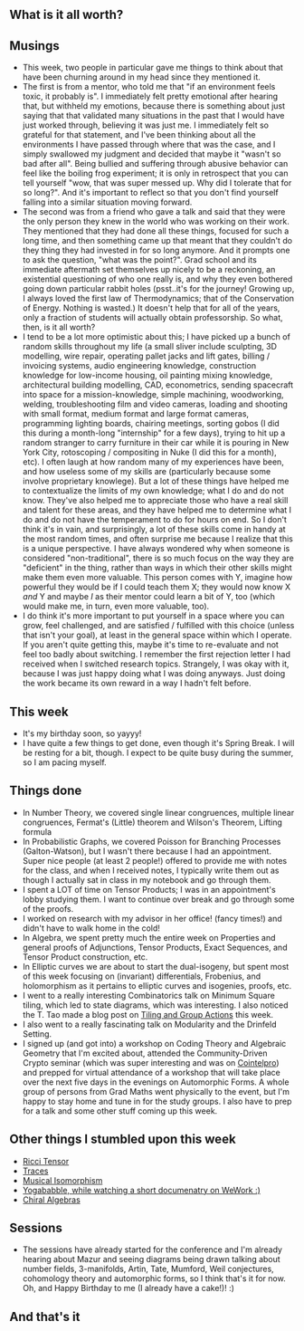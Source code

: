 ## What is it all worth?

## Musings
- This week, two people in particular gave me things to think about that have been churning around in my head since they mentioned it.
- The first is from a mentor, who told me that "if an environment feels toxic, it probably is". I immediately felt pretty emotional
after hearing that, but withheld my emotions, because there is something about just saying that that validated many situations in the past
that I would have just worked through, believing it was just me. I immediately felt so grateful for that statement, and I've been thinking
about all the environments I have passed through where that was the case, and I simply swallowed my judgment and decided that maybe it "wasn't
so bad after all". Being bullied and suffering through abusive behavior can feel like the boiling frog experiment; it is only in retrospect
that you can tell yourself "wow, that was super messed up. Why did I tolerate that for so long?". And it's important to reflect so that 
you don't find yourself falling into a similar situation moving forward.
- The second was from a friend who gave a talk and said that they were the only person they knew in the world who was working on their work.
They mentioned that they had done all these things, focused for such a long time, and then something came up that meant that they couldn't
do they thing they had invested in for so long anymore. And it prompts one to ask the question, "what was the point?". Grad school and its
immediate aftermath set themselves up nicely to be a reckoning, an existential questioning of who one really is, and why they even bothered going down
particular rabbit holes (psst..it's for the journey! Growing up, I always loved the first law of Thermodynamics; that of the Conservation of Energy.
Nothing is wasted.)
It doesn't help that for all of the years, only a fraction of students will actually obtain professorship. So what, then, is it all worth?
- I tend to be a lot more optimistic about this; I have picked up a bunch of random skills throughout my life (a small sliver include 
sculpting, 3D modelling, wire repair, operating pallet jacks and lift gates, billing / invoicing systems, audio engineering knowledge, construction 
knowledge for low-income housing, oil painting mixing knowledge, architectural building modelling, CAD, econometrics, sending spacecraft into space
for a mission-knowledge, simple machining, woodworking, welding, troubleshooting film and video cameras, loading and shooting with small format,
medium format and large format cameras, programming lighting boards, chairing meetings, sorting gobos (I did this during a month-long "internship" for a few days),
trying to hit up a random stranger to carry furniture in their car while it is pouring in New York City, rotoscoping / compositing in Nuke (I did this for a month), etc). 
I often laugh at how random many of my experiences have been, and how useless some of my skills are (particularly because some involve proprietary knowlege). But a lot
of these things have helped me to contextualize the limits of my own knowledge; what I do and do not know. They've also helped me to appreciate 
those who have a real skill and talent for these areas, and they have helped me to determine what I do and do not have the temperament to do for hours
on end. So I don't think it's in vain, and surprisingly, a lot of these skills come in handy at the most random times, and often surprise me because
I realize that this is a unique perspective. I have always wondered why when someone is considered "non-traditional", there is so much focus on the way they are
"deficient" in the thing, rather than ways in which their other skills might make them even more valuable. This person comes with Y, imagine how powerful they
would be if I could teach them X; they would now know X *and* Y and maybe *I* as their mentor could learn a bit of Y, too (which would make me, in turn, even more
valuable, too).
- I do think it's more important to put yourself in a space where you can grow, feel challenged, and are satisfied / fulfilled with this choice (unless
that isn't your goal), at least in the general space within which I operate. If you aren't quite getting this, maybe it's time to re-evaluate and not feel
too badly about switching. I remember the first rejection letter I had received when I switched research topics. Strangely, I was okay with it, because I was
just happy doing what I was doing anyways. Just doing the work became its own reward in a way I hadn't felt before.

## This week
- It's my birthday soon, so yayyy!
- I have quite a few things to get done, even though it's Spring Break. I will be resting for a bit, though. I expect to be quite busy during the summer,
so I am pacing myself.

## Things done
- In Number Theory, we covered single linear congruences, multiple linear congruences, Fermat's (Little) theorem and Wilson's Theorem, Lifting formula
- In Probabilistic Graphs, we covered Poisson for Branching Processes (Galton-Watson), but I wasn't there because I had an appointment. 
Super nice people (at least 2 people!) offered to provide me with notes for the class, and when I received notes, 
I typically write them out as though I actually sat in class in my notebook and go through them.
- I spent a LOT of time on Tensor Products; I was in an appointment's lobby studying them. I want to continue over break and go through some of the proofs.
- I worked on research with my advisor in her office! (fancy times!) and didn't have to walk home in the cold!
- In Algebra, we spent pretty much the entire week on Properties and general proofs of Adjunctions, Tensor Products, Exact Sequences, and Tensor Product 
construction, etc.
- In Elliptic curves we are about to start the dual-isogeny, but spent most of this week focusing on (invariant) differentials, Frobenius, and holomorphism
as it pertains to elliptic curves and isogenies, proofs, etc.
- I went to a really interesting Combinatorics talk on Minimum Square tiling, which led to state diagrams, which was interesting. I also noticed the T. Tao
made a blog post on [Tiling and Group Actions](https://terrytao.wordpress.com/2022/03/03/measurable-tilings-by-abelian-group-actions/) this week.
- I also went to a really fascinating talk on Modularity and the Drinfeld Setting.
- I signed up (and got into) a workshop on Coding Theory and Algebraic Geometry that I'm excited about, attended the Community-Driven Crypto seminar 
(which was super interesting and was on [Cointelpro](https://en.wikipedia.org/wiki/COINTELPRO)) and 
prepped for virtual attendance of a workshop that will take place over the next five days in the evenings on Automorphic Forms. A whole group of persons
from Grad Maths went physically to the event, but I'm happy to stay home and tune in for the study groups. I also have to prep for a talk and some other 
stuff coming up this week.

## Other things I stumbled upon this week
- [Ricci Tensor](https://en.wikipedia.org/wiki/Ricci_curvature)
- [Traces](https://en.wikipedia.org/wiki/Trace_(linear_algebra))
- [Musical Isomorphism](https://en.wikipedia.org/wiki/Musical_isomorphism)
- [Yogababble, while watching a short documenatry on WeWork :)](https://www.profgalloway.com/yogababble/)
- [Chiral Algebras](http://nlab-pages.s3.us-east-2.amazonaws.com/nlab/show/Chiral+Algebras#introduction)

## Sessions
- The sessions have already started for the conference and I'm already hearing about Mazur and seeing diagrams being drawn
talking about number fields, 3-manifolds, Artin, Tate, Mumford, Weil conjectures, cohomology theory and automorphic forms, so I think that's it for now. Oh, and Happy Birthday to me (I already have a cake!)! :)

## And that's it






